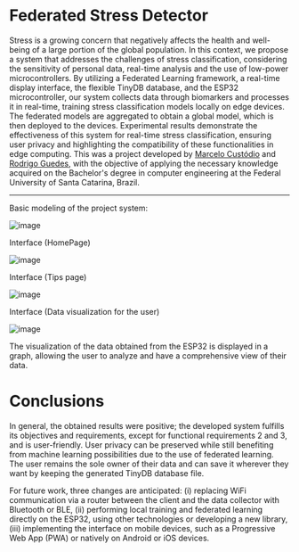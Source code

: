 # Federated Stress Detector

Stress is a growing concern that negatively affects the health and well-being of a large portion of the global population. In this context, we propose a system that addresses the challenges of stress classification, considering the sensitivity of personal data, real-time analysis and the use of low-power microcontrollers. By utilizing a Federated Learning framework, a real-time display interface, the flexible TinyDB database, and the ESP32 microcontroller, our system collects data through biomarkers and processes it in real-time, training stress classification models locally on edge devices. The federated models are aggregated to obtain a global model, which is then deployed to the devices. Experimental results demonstrate the effectiveness of this system for real-time stress classification, ensuring user privacy and highlighting the compatibility of these functionalities in edge computing.
This was a project developed by [Marcelo Custódio](https://github.com/marcelo-custodio) and [Rodrigo Guedes](https://github.com/rodrigoguedes09), with the objective of applying the necessary knowledge acquired on the Bachelor's degree in computer engineering at the Federal University of Santa Catarina, Brazil.

 ---
 
Basic modeling of the project system:


![image](https://github.com/rodrigoguedes09/Federated_Learning_Stress_Detector/assets/61996985/2a7f08ac-e379-4872-86ab-810e54fcc3e9)



Interface (HomePage)


![image](https://github.com/rodrigoguedes09/Federated_Learning_Stress_Detector/assets/61996985/9ede9a3b-aa77-4c21-a5c8-647e4d8144f8)



Interface (Tips page)


![image](https://github.com/rodrigoguedes09/Federated_Learning_Stress_Detector/assets/61996985/6f8f9202-f84a-4333-aecd-d1151420ee98)



Interface (Data visualization for the user)


![image](https://github.com/rodrigoguedes09/Federated_Learning_Stress_Detector/assets/61996985/0276c8d6-e177-40c2-a3da-93929ff250dc)

The visualization of the data obtained from the ESP32 is displayed in a graph, allowing the user to analyze and have a comprehensive view of their data.



# Conclusions

In general, the obtained results were positive; the developed system fulfills its objectives and requirements, except for functional requirements 2 and 3, and is user-friendly. User privacy can be preserved while still benefiting from machine learning possibilities due to the use of federated learning. The user remains the sole owner of their data and can save it wherever they want by keeping the generated TinyDB database file.

For future work, three changes are anticipated: (i) replacing WiFi communication via a router between the client and the data collector with Bluetooth or BLE, (ii) performing local training and federated learning directly on the ESP32, using other technologies or developing a new library, (iii) implementing the interface on mobile devices, such as a Progressive Web App (PWA) or natively on Android or iOS devices.



